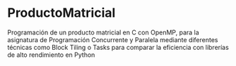 # ProductoMatricial
Programación de un producto matricial en C con OpenMP, para la asignatura de Programación Concurrente y Paralela mediante diferentes técnicas como Block Tiling o Tasks para comparar la eficiencia con librerías de alto rendimiento en Python
